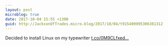 ```yaml
---
layout: post
microblog: true
date: 2017-10-04 15:55 +1300
guid: http://JacksonOfTrades.micro.blog/2017/10/04/t915409995306381312.html
---
```

Decided to install Linux on my typewriter [t.co/0M9CLfxed...](https://t.co/0M9CLfxed6)
